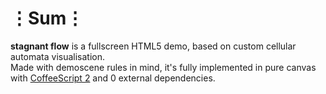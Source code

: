 # ⋮Sum⋮
__stagnant flow__ is a fullscreen HTML5 demo, based on custom cellular automata visualisation.  
Made with demoscene rules in mind, it's fully implemented in pure canvas with [CoffeeScript 2](https://coffeescript.org/v2/) and 0 external dependencies.

